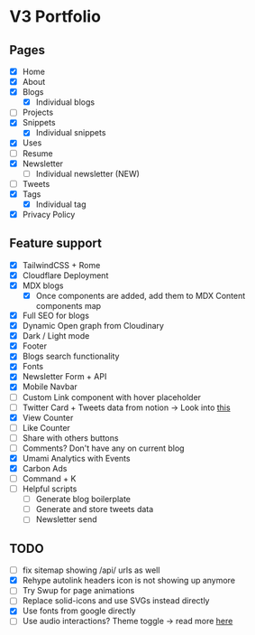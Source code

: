 # V3 Portfolio

## Pages

- [x] Home
- [x] About
- [x] Blogs
  - [x] Individual blogs
- [ ] Projects
- [x] Snippets
  - [x] Individual snippets
- [x] Uses
- [ ] Resume
- [x] Newsletter
  - [ ] Individual newsletter (NEW)
- [ ] Tweets
- [x] Tags
  - [x] Individual tag
- [x] Privacy Policy

## Feature support

- [x] TailwindCSS + Rome
- [x] Cloudflare Deployment
- [x] MDX blogs
  - [x] Once components are added, add them to MDX Content components map
- [x] Full SEO for blogs
- [x] Dynamic Open graph from Cloudinary
- [x] Dark / Light mode
- [x] Footer
- [x] Blogs search functionality
- [x] Fonts
- [x] Newsletter Form + API
- [x] Mobile Navbar
- [ ] Custom Link component with hover placeholder
- [ ] Twitter Card + Tweets data from notion -> Look into [this](https://github.com/astro-community/astro-embed/tree/main/packages/astro-embed-twitter#readme)
- [x] View Counter
- [ ] Like Counter
- [ ] Share with others buttons
- [ ] Comments? Don't have any on current blog
- [x] Umami Analytics with Events
- [x] Carbon Ads
- [ ] Command + K
- [ ] Helpful scripts
  - [ ] Generate blog boilerplate
  - [ ] Generate and store tweets data
  - [ ] Newsletter send

## TODO
- [ ] fix sitemap showing /api/ urls as well
- [x] Rehype autolink headers icon is not showing up anymore
- [ ] Try Swup for page animations
- [ ] Replace solid-icons and use SVGs instead directly
- [x] Use fonts from google directly
- [ ] Use audio interactions? Theme toggle -> read more [here](https://github.com/solidjs-community/solid-primitives/tree/main/packages/audio#readme)